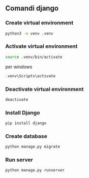 ## Comandi django

### Create virtual environment
```bash
python3 -m venv .venv
```

### Activate virtual environment
```bash
source .venv/bin/activate
```
per windows
```bash
.venv\Scripts\activate
```

### Deactivate virtual environment
```bash
deactivate
```

### Install Django
```bash
pip install django
```

### Create database
```bash
python manage.py migrate
```

### Run server
```bash
python manage.py runserver
```
